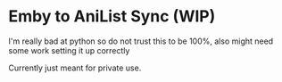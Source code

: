 # Emby to AniList Sync (WIP)

I'm really bad at python so do not trust this to be 100%, also might need some work setting it up correctly

Currently just meant for private use.


[//]: # ([![Build Status]&#40;https://travis-ci.com/RickDB/EmbyAniSync.svg?branch=master&#41;]&#40;https://travis-ci.com/RickDB/EmbyAniSync&#41;![Docker]&#40;https://github.com/rickdb/Docker-EmbyAniSync/actions/workflows/docker-publish.yml/badge.svg&#41;)

[//]: # ()
[//]: # ()
[//]: # (![Logo]&#40;logo.png&#41;)

[//]: # ()
[//]: # (If you manage your Anime with Emby this will allow you to sync your libraries to [AniList]&#40;https://anilist.co&#41;  , recommend using Emby with the [HAMA agent]&#40;https://github.com/ZeroQI/Hama.bundle&#41; for best Anime name matches.)

[//]: # ()
[//]: # (Unwatched Anime in Emby will not be synced so only those that have at least one watched episode, updates to AniList are only send with changes so need to worry about messing up watch history.)

[//]: # ()
[//]: # ()
[//]: # (This version is based on my previous project  [EmbyMalSync]&#40;https://github.com/RickDB/EmbyMALSync&#41; which due to MAL closing their API is no longer working, this might change in the future and if it does will resume working on that again as as well.)

[//]: # ()
[//]: # ()
[//]: # (**If you want test it out first without updating your actual AniList entries check out ``Skip list updating for testing `` from the ``Optional features`` section of this readme**)

[//]: # ()
[//]: # (## Setup)

[//]: # ()
[//]: # (### Step 1 - install Python)

[//]: # ()
[//]: # (Make sure you have Python 3.7 or higher installed:)

[//]: # ()
[//]: # ([Python homepage]&#40;https://www.python.org/&#41;)

[//]: # ()
[//]: # ()
[//]: # (### Step 2 - Download project files)

[//]: # ()
[//]: # (Get the latest version using your favorite git client or by downloading the latest release from here:)

[//]: # ()
[//]: # (https://github.com/RickDB/EmbyAniSync/archive/master.zip)

[//]: # ()
[//]: # ()
[//]: # (### Step 3 - Configuration)

[//]: # ()
[//]: # (From the project directory rename `settings.ini.example` to `settings.ini`, open `settings.ini` with your favorite text editor and edit where needed.)

[//]: # ()
[//]: # ()
[//]: # (#### Emby)

[//]: # ()
[//]: # (Only choose one of the authentication methods, MyEmby is the easiest.)

[//]: # ()
[//]: # (##### MyEmby authentication &#40;prefered&#41;)

[//]: # ()
[//]: # (For MyEmby authentication you will need your Emby server name and Emby account login information, for example:)

[//]: # ()
[//]: # (```)

[//]: # ([EMBY])

[//]: # (anime_section = Anime)

[//]: # (authentication_method = myemby)

[//]: # ()
[//]: # (server = Sadala)

[//]: # (myemby_user = Goku)

[//]: # (myemby_password = kamehameha)

[//]: # (```)

[//]: # ()
[//]: # (This completes the MyEmby authentication and **only** if you want to sync against a specific Emby Home user which isn't the admin user follow the below instructions:)

[//]: # ()
[//]: # (For this to work lookup the home username on your Emby server and also fill in your full Emby server URL, for example:)

[//]: # ()
[//]: # (```)

[//]: # ([EMBY])

[//]: # (anime_section = Anime)

[//]: # (authentication_method = myemby)

[//]: # ()
[//]: # (# MyEmby)

[//]: # (server = Sadala)

[//]: # (myemby_user = John # has to be the Emby admin user acount)

[//]: # (myemby_password = Doe)

[//]: # ()
[//]: # (# if you enable home_user_sync it will only sync against that specific Emby home user, it requires the full url of your Emby server just like with the Direct IP method)

[//]: # (# home_username is the actual Emby home username and not their e-mail address, this is also case sensitive)

[//]: # ()
[//]: # (home_user_sync = True)

[//]: # (home_username = Megumin # the home user account you want to sync with and can not be the admin user)

[//]: # (home_server_base_url = http://127.0.0.1:32400)

[//]: # (```)

[//]: # ()
[//]: # (##### Direct Emby authentication &#40;advanced users&#41;)

[//]: # ()
[//]: # (The direct authentication method is for users that don't want to use Emby its online authentication system however is more complex to setup, for this you need to find your token manually:)

[//]: # ()
[//]: # (https://support.emby.tv/articles/204059436-finding-an-authentication-token-x-emby-token/)

[//]: # ()
[//]: # (Afterwards can enter your full Emby site url and above authentication token, for example:)

[//]: # ()
[//]: # (```)

[//]: # ([EMBY])

[//]: # (anime_section = Anime)

[//]: # (authentication_method = direct)

[//]: # ()
[//]: # (base_url = http://192.168.1.234:32400)

[//]: # (token = abcdef123456789)

[//]: # (```)

[//]: # ()
[//]: # (##### Section configuration)

[//]: # ()
[//]: # (In the settings file enter your Emby library / section name containing your Anime, for example:)

[//]: # ()
[//]: # (```)

[//]: # ([EMBY])

[//]: # (anime_section = Anime)

[//]: # (```)

[//]: # ()
[//]: # (Multiple libraries are now supported and you separate them by using the pipeline &#40;"|"&#41; character like so:)

[//]: # ()
[//]: # (```)

[//]: # ([EMBY])

[//]: # (anime_section = Anime|Anime2)

[//]: # (```)

[//]: # ()
[//]: # (#### AniList)

[//]: # ()
[//]: # (For AniList you need get a so called `access_token` which you can retrieve via this link and if not logged in will ask you to do so:)

[//]: # ()
[//]: # (https://anilist.co/api/v2/oauth/authorize?client_id=1549&response_type=token)

[//]: # ()
[//]: # (Make sure to copy the entire key as it is pretty long and paste that in the settings file under 'access_token', no need to enclose it just paste it as-is.)

[//]: # ()
[//]: # (Afterwards make sure to also fill in your AniList username as well which is your actual username not your e-mail address like for example:)

[//]: # ()
[//]: # (```)

[//]: # ([ANILIST])

[//]: # (username = GoblinSlayer)

[//]: # (access_token = iLikeToastyGoblins.)

[//]: # (```)

[//]: # ()
[//]: # (### Step 4 - Install requirements)

[//]: # ()
[//]: # (Install the addtional requirements using the Python package installer &#40;pip&#41; from within the project folder:)

[//]: # ()
[//]: # (`pip install -r requirements.txt`)

[//]: # ()
[//]: # ()
[//]: # (### Step 5 - Start syncing)

[//]: # ()
[//]: # (Now that configuration is finished and requirements have been installed we can finally start the sync script:)

[//]: # ()
[//]: # (`python EmbyAniSync.py`)

[//]: # ()
[//]: # (Depending on library size and server can take a few minutes to finish, for scheduled syncing you can create a cronjob, systemd timer or windows task which runs it every 30 minutes for instance.)

[//]: # ()
[//]: # (See [Systemd service]&#40;https://github.com/RickDB/EmbyAniSync/wiki/Systemd-service&#41; for a tutorial on how to set up a timer with systemd.)

[//]: # ()
[//]: # (## Optional features)

[//]: # ()
[//]: # (### Custom anime mapping)

[//]: # ()
[//]: # (You can manually link a Emby title and season to an AniList ID, to do so:)

[//]: # ()
[//]: # (- From the project folder copy `custom_mappings.yaml.example` to `custom_mappings.yaml`)

[//]: # (- Add new entries there in the following format:)

[//]: # ()
[//]: # (```yaml)

[//]: # (  - title: "Emby title for series")

[//]: # (    seasons:)

[//]: # (      - season: Emby season)

[//]: # (        anilist-id: AniList series ID)

[//]: # (      - season: Emby season)

[//]: # (        anilist-id: AniList series ID)

[//]: # (```)

[//]: # ()
[//]: # (If the Emby season should be split into 2 seasons, add an optional `start` parameter to each season like this:)

[//]: # ()
[//]: # (```yaml)

[//]: # (  - title: "Re:ZERO -Starting Life in Another World-")

[//]: # (    seasons:)

[//]: # (      - season: 2)

[//]: # (        anilist-id: 108632)

[//]: # (        start: 1)

[//]: # (      - season: 2)

[//]: # (        anilist-id: 119661)

[//]: # (        start: 14)

[//]: # (```)

[//]: # ()
[//]: # (Episodes 1-13 will be mapped to Re:Zero 2nd Season Part 1, episodes 14 and higher will be mapped to Re:Zero 2nd Season Part 2.)

[//]: # ()
[//]: # (- To find out the AniList ID you can visit the series page and copy it from the site url, like for example My Shield hero has ID 99263:)

[//]: # ()
[//]: # (https://anilist.co/anime/99263/Tate-no-Yuusha-no-Nariagari)

[//]: # ()
[//]: # (- You can remove any existing entries from the example file as they are purely instructional)

[//]: # (- Upon startup it will check if the file is a valid YAML file. The most likely reason it's not is because you didn't put quotes around an anime title with special characters &#40;e.g. ":"&#41; in it.)

[//]: # ()
[//]: # (#### Community mappings)

[//]: # ()
[//]: # (There are some mappings provided by the Github community at https://github.com/RickDB/EmbyAniSync-Custom-Mappings/. For now you can use the mapping files by copying parts into your own mapping file.)

[//]: # ()
[//]: # (The feature of synonyms was introduced for the community mappings where you can specify that a show can have one of multiple titles but should be mapped the same way. See Shaman King &#40;2021&#41; in the example mapping file.)

[//]: # ()
[//]: # (### Custom settings file location)

[//]: # ()
[//]: # (If you want to load a different settings.in file you can do so by supplying it in the first argument like so:)

[//]: # ()
[//]: # (`python EmbyAniSync.py settings_alternate.ini`)

[//]: # ()
[//]: # (In case of the Tautulli sync helper script you can do as well, first argument will then be settings filename and second will be the series name like so:)

[//]: # ()
[//]: # (`python TautulliSyncHelper.py  settings_alternate.ini <emby show name>`)

[//]: # ()
[//]: # (### Make Emby watched episode count take priority)

[//]: # ()
[//]: # (By default if AniList episode count watched is higher than that of Emby it will skip over, this can be overriden with the setting `emby_episode_count_priority`)

[//]: # ()
[//]: # (When set to True it will update the AniList entry if Emby watched episode count is higher than 0 and will not take into account the AniList watched episode count even if that is higher.)

[//]: # ()
[//]: # (**Use this with caution as normally this isn't required and only meant for certain use cases.**)

[//]: # ()
[//]: # (### Skip list updating for testing)

[//]: # ()
[//]: # (In your settings file there's a setting called `skip_list_update` which you can set to True or False, if set to True it will **NOT** update your AniList which is useful if you want to do a test run to check if everything lines up properly.)

[//]: # ()
[//]: # (### Tautulli Sync Helper script)

[//]: # ()
[//]: # (In the project folder you will find `TautulliSyncHelper.py` which you can use to sync a single Emby show to AniList for use in Tautulli script notifcations &#40;trigger on playback stop&#41;.)

[//]: # ()
[//]: # (Usage is as follows:)

[//]: # ()
[//]: # (`python TautulliSyncHelper.py <emby show name>`)

[//]: # ()
[//]: # (Depending on your OS make sure to place the show name between single or double quotes, for more information see the wiki page:)

[//]: # ()
[//]: # (https://github.com/RickDB/EmbyAniSync/wiki/Tautulli-sync-script)

[//]: # ()
[//]: # (## Docker)

[//]: # ()
[//]: # (Docker version is located here: [EmbyAniSync]&#40;https://github.com/RickDB/EmbyAniSync/pkgs/container/embyanisync&#41;)

[//]: # ()
[//]: # (Another docker container for Tautulli with built-in EmbyAniSync can be found here: [Tautulli-EmbyAniSync]&#40;https://github.com/RickDB/EmbyAniSync/pkgs/container/tautulli-embyanisync&#41;)

[//]: # ()
[//]: # ()
[//]: # (## Requirements)

[//]: # ()
[//]: # ([Python 3.7 or higher]&#40;https://www.python.org/&#41;)

[//]: # ()
[//]: # (## Support)

[//]: # ()
[//]: # (Support thread is located on AniList:)

[//]: # ()
[//]: # (https://anilist.co/forum/thread/6443)

[//]: # ()
[//]: # (Optionally also on Emby forums but less active there:)

[//]: # ()
[//]: # (https://forums.emby.tv/t/embyanisync-sync-your-emby-library-to-anilist/365826)

[//]: # ()
[//]: # (## Planned)

[//]: # ()
[//]: # (Currently planned for future releases:)

[//]: # ()
[//]: # (- [ ] XREF title matching based on HAMA which uses custom lists and AniDB)

[//]: # (- [ ] Add setting to skip updating shows with dropped state on user list)

[//]: # (- [ ] Ignore anime list support &#40;based on content rating and / or title&#41;)

[//]: # (- [ ] Improve error handling)

[//]: # ()
[//]: # (## Credits)

[//]: # ()
[//]: # ([Python-EmbyAPI]&#40;https://github.com/pkkid/python-embyapi&#41;)
